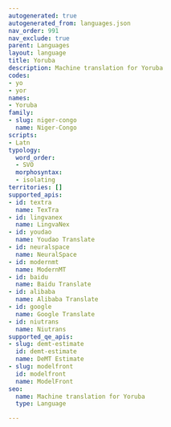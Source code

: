 ```yaml
---
autogenerated: true
autogenerated_from: languages.json
nav_order: 991
nav_exclude: true
parent: Languages
layout: language
title: Yoruba
description: Machine translation for Yoruba
codes:
- yo
- yor
names:
- Yoruba
family:
- slug: niger-congo
  name: Niger-Congo
scripts:
- Latn
typology:
  word_order:
  - SVO
  morphosyntax:
  - isolating
territories: []
supported_apis:
- id: textra
  name: TexTra
- id: lingvanex
  name: LingvaNex
- id: youdao
  name: Youdao Translate
- id: neuralspace
  name: NeuralSpace
- id: modernmt
  name: ModernMT
- id: baidu
  name: Baidu Translate
- id: alibaba
  name: Alibaba Translate
- id: google
  name: Google Translate
- id: niutrans
  name: Niutrans
supported_qe_apis:
- slug: demt-estimate
  id: demt-estimate
  name: DeMT Estimate
- slug: modelfront
  id: modelfront
  name: ModelFront
seo:
  name: Machine translation for Yoruba
  type: Language

---
```


